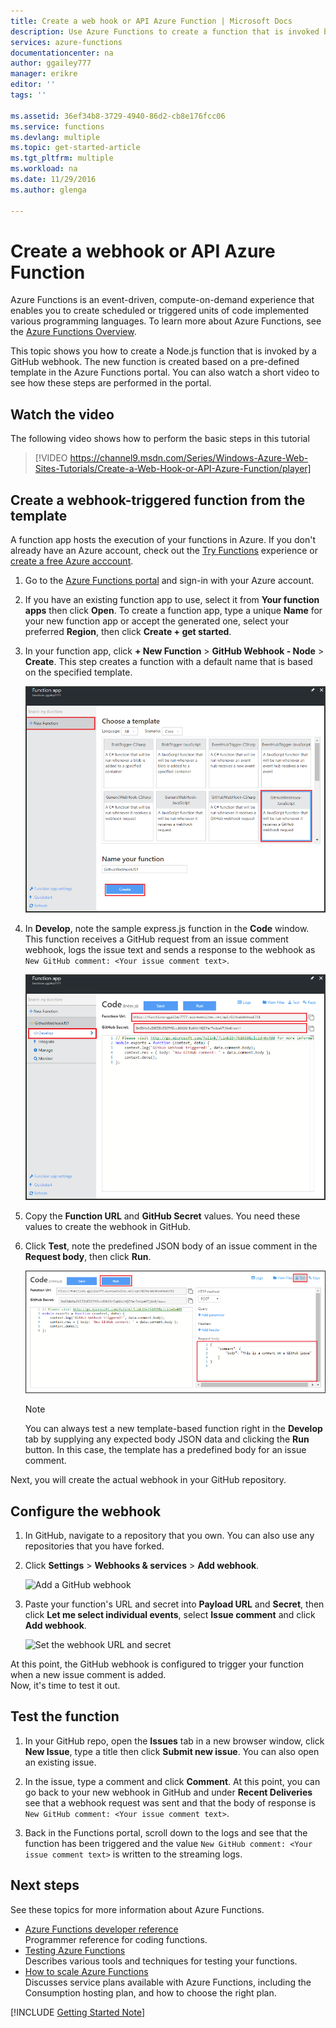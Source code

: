 ```yaml
---
title: Create a web hook or API Azure Function | Microsoft Docs
description: Use Azure Functions to create a function that is invoked by a WebHook or API call.
services: azure-functions
documentationcenter: na
author: ggailey777
manager: erikre
editor: ''
tags: ''

ms.assetid: 36ef34b8-3729-4940-86d2-cb8e176fcc06
ms.service: functions
ms.devlang: multiple
ms.topic: get-started-article
ms.tgt_pltfrm: multiple
ms.workload: na
ms.date: 11/29/2016
ms.author: glenga

---
```

# Create a webhook or API Azure Function
Azure Functions is an event-driven, compute-on-demand experience that enables you to create scheduled or triggered units of code implemented various programming languages. To learn more about Azure Functions, see the [Azure Functions Overview](functions-overview.md).

This topic shows you how to create a Node.js function that is invoked by a GitHub webhook. The new function is created based on a pre-defined template in the Azure Functions portal. You can also watch a short video to see how these steps are performed in the portal.

## Watch the video
The following video shows how to perform the basic steps in this tutorial 

>[!VIDEO https://channel9.msdn.com/Series/Windows-Azure-Web-Sites-Tutorials/Create-a-Web-Hook-or-API-Azure-Function/player]
>
>

## Create a webhook-triggered function from the template
A function app hosts the execution of your functions in Azure. If you don't already have an Azure account, check out the [Try Functions](https://functions.azure.com/try) experience or  [create a free Azure acccount](https://azure.microsoft.com/free/). 

1. Go to the [Azure Functions portal](https://functions.azure.com/signin) and sign-in with your Azure account.

2. If you have an existing function app to use, select it from **Your function apps** then click **Open**. To create a function app, type a unique **Name** for your new function app or accept the generated one, select your preferred **Region**, then click **Create + get started**. 

3. In your function app, click **+ New Function** > **GitHub Webhook - Node** > **Create**. This step creates a function with a default name that is based on the specified template. 
   
    ![Create a GitHub webhook triggered function](./media/functions-create-a-web-hook-or-api-function/functions-create-new-github-webhook.png) 

4. In **Develop**, note the sample express.js function in the **Code** window. This function receives a GitHub request from an issue comment webhook, logs the issue text and sends a response to the webhook as `New GitHub comment: <Your issue comment text>`.

    ![Review the function code](./media/functions-create-a-web-hook-or-api-function/functions-new-webhook-in-portal.png) 

1. Copy the **Function URL** and **GitHub Secret** values. You need these values to create the webhook in GitHub. 

2. Click **Test**, note the predefined JSON body of an issue comment in the **Request body**, then click **Run**. 

	![Test webhook function in the portal](./media/functions-create-a-web-hook-or-api-function/functions-test-webhook-in-portal.png)
   
    > [!NOTE]
    > You can always test a new template-based function right in the **Develop** tab by supplying any expected body JSON data and clicking the **Run** button. In this case, the template has a predefined body for an issue comment. 

Next, you will create the actual webhook in your GitHub repository.

## Configure the webhook
1. In GitHub, navigate to a repository that you own. You can also use any repositories that you have forked.
 
2. Click **Settings** > **Webhooks & services** > **Add webhook**.
   
    ![Add a GitHub webhook](./media/functions-create-a-web-hook-or-api-function/functions-create-new-github-webhook-2.png)   
3. Paste your function's URL and secret into **Payload URL** and **Secret**, then click **Let me select individual events**, select **Issue comment** and click **Add webhook**.
   
    ![Set the webhook URL and secret](./media/functions-create-a-web-hook-or-api-function/functions-create-new-github-webhook-3.png) 

At this point, the GitHub webhook is configured to trigger your function when a new issue comment is added.  
Now, it's time to test it out.

## Test the function
1. In your GitHub repo, open the **Issues** tab in a new browser window, click **New Issue**, type a title then click **Submit new issue**. You can also open an existing issue.

2. In the issue, type a comment and click **Comment**. At this point, you can go back to your new webhook in GitHub and under **Recent Deliveries** see that a webhook request was sent and that the body of response is `New GitHub comment: <Your issue comment text>`.

3. Back in the Functions portal, scroll down to the logs and see that the function has been triggered and the value `New GitHub comment: <Your issue comment text>` is written to the streaming logs.

## Next steps
See these topics for more information about Azure Functions.

* [Azure Functions developer reference](functions-reference.md)  
  Programmer reference for coding functions.
* [Testing Azure Functions](functions-test-a-function.md)  
  Describes various tools and techniques for testing your functions.
* [How to scale Azure Functions](functions-scale.md)  
  Discusses service plans available with Azure Functions, including the Consumption hosting plan, and how to choose the right plan.  

[!INCLUDE [Getting Started Note](../../includes/functions-get-help.md)]

